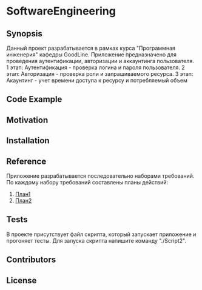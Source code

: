 # SoftwareEngineering
## Synopsis

Данный проект разрабатывается в рамках курса
"Программная инженерия" кафедры GoodLine. Приложение
 предназначено для проведения аутентификации, авторизации и аккаунтинга пользователя.
1 этап: Аутентификация - проверка логина и пароля пользователя.
2 этап: Авторизация - проверка роли и запрашиваемого ресурса.
3 этап: Акаунтинг - учет времени доступа  к ресурсу и потребляемый объем

## Code Example



## Motivation



## Installation



## Reference
Приложение разрабатывается последовательно наборами требований. По каждому набору требований составлены планы действий:
1. [План1](/roadmaps/Roadmap1.md)
2. [План2](/roadmaps/Roadmap2.md)


## Tests

В проекте присутствует файл скрипта, который запускает приложение и прогоняет 
тесты. Для запуска скрипта напишите команду "./Script2".

## Contributors



## License
